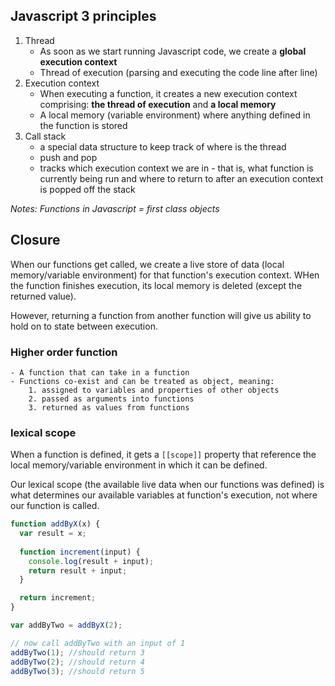 ## Javascript 3 principles
1. Thread
    - As soon as we start running Javascript code, we create a **global execution context**
    - Thread of execution (parsing and executing the code line after line)
2. Execution context
    - When executing a function, it creates a new execution context comprising: **the thread of execution** and **a local memory**
    - A local memory (variable environment) where anything defined in the function is stored
3. Call stack
    - a special data structure to keep track of where is the thread
    - push and pop
    - tracks which execution context we are in - that is, what function is currently being run and where to return to after an execution context is popped off the stack

*Notes:*
*Functions in Javascript = first class objects*

## Closure
When our functions get called, we create a live store of data (local memory/variable environment) for that function's execution context. WHen the function finishes execution, its local memory is deleted (except the returned value).

However, returning a function from another function will give us ability to hold on to state between execution.

### Higher order function
    - A function that can take in a function
    - Functions co-exist and can be treated as object, meaning:
        1. assigned to variables and properties of other objects
        2. passed as arguments into functions
        3. returned as values from functions

### lexical scope
When a function is defined, it gets a `[[scope]]` property that reference the local memory/variable environment in which it can be defined. 

Our lexical scope (the available live data when our functions was defined) is what determines our available variables at function's execution, not where our function is called.

```javascript
function addByX(x) {
  var result = x;
  
  function increment(input) {
    console.log(result + input);
    return result + input;
  }

  return increment;
}

var addByTwo = addByX(2);

// now call addByTwo with an input of 1
addByTwo(1); //should return 3
addByTwo(2); //should return 4
addByTwo(3); //should return 5

```


